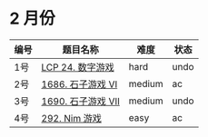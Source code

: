 # 2 月份

**编号**|**题目名称**|**难度**|**状态**
--------|------------|--------|--------
1号|[LCP 24. 数字游戏](./第1题%20LCP%2024.%20数字游戏)|hard|undo
2号|[1686. 石子游戏 VI](./第2题%201686.%20石子游戏%20VI)|medium|ac
3号|[1690. 石子游戏 VII](./第3题%201690.%20石子游戏%20VII)|medium|undo
4号|[292. Nim 游戏](./第4题%20292.%20Nim%20游戏)|easy|ac
